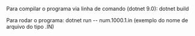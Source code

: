 Para compilar o programa via linha de comando (dotnet 9.0):
dotnet build

Para rodar o programa:
dotnet run -- num.1000.1.in (exemplo do nome de arquivo do tipo .IN)
